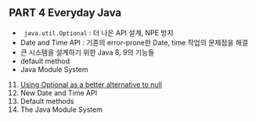 ## PART 4 Everyday Java

- ` java.util.Optional` : 더 나은 API 설계, NPE 방지
- Date and Time API : 기존의 error-prone한 Date, time 작업의 문제점을 해결
- 큰 시스템을 설계하기 위한 Java 8, 9의 기능들
- default method
- Java Module System


11. [Using Optional as a better alternative to null](11_using_optional_as_a_better_alternative_to_null/README.md)
12. New Date and Time API
13. Default methods
14. The Java Module System
